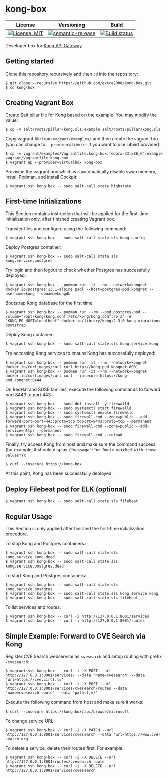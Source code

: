 # kong-box

| License | Versioning | Build |
| ------- | ---------- | ----- |
| [![License: MIT](https://img.shields.io/badge/License-MIT-yellow.svg)](https://opensource.org/licenses/MIT) | [![semantic-release](https://img.shields.io/badge/%20%20%F0%9F%93%A6%F0%9F%9A%80-semantic--release-e10079.svg)](https://github.com/semantic-release/semantic-release) | [![Build status](https://ci.appveyor.com/api/projects/status/n2s2jbymxdo7c29m/branch/master?svg=true)](https://ci.appveyor.com/project/nikAizuddin/kong-box/branch/master) |

Developer box for [Kong API Gateway](https://github.com/Kong/kong).


## Getting started

Clone this repository recursively and then `cd` into the repository:
```
$ git clone --recursive https://github.com/extra2000/kong-box.git
$ cd kong-box
```


## Creating Vagrant Box

Create Salt pillar file for Kong based on the example. You may modify the value:
```
$ cp -v salt/roots/pillar/kong.sls.example salt/roots/pillar/kong.sls
```

Copy vagrant file from `vagrant/examples/` and then create the vagrant box (you can change to `--provider=libvirt` if you want to use Libvirt provider):
```
$ cp -v vagrant/examples/Vagrantfile.kong-box.fedora-33.x86_64.example vagrant/Vagrantfile.kong-box
$ vagrant up --provider=virtualbox kong-box
```

Provision the vagrant box which will automatically disable swap memory, install Podman, and install Cockpit:
```
$ vagrant ssh kong-box -- sudo salt-call state.highstate
```


## First-time Initializations

This Section contains instruction that will be applied for the first-time initialization only, after finished creating Vagrant box.

Transfer files and configure using the following command:
```
$ vagrant ssh kong-box -- sudo salt-call state.sls kong.config
```

Deploy Postgres container:
```
$ vagrant ssh kong-box -- sudo salt-call state.sls kong.service.postgres
```

Try login and then logout to check whether Postgres has successfully deployed:
```
$ vagrant ssh kong-box -- podman run -it --rm --network=kongnet docker.io/postgres:13.1-alpine psql --host=postgres-pod.kongnet --username=kong --dbname=kongdb
```

Bootstrap Kong database for the first time:
```
$ vagrant ssh kong-box -- podman run --rm --pod postgres-pod --volume="/opt/kong/kong.conf:/etc/kong/kong.conf:ro,z" -e "KONG_PG_HOST=localhost" docker.io/library/kong:2.3.0 kong migrations bootstrap
```

Deploy Kong container:
```
$ vagrant ssh kong-box -- sudo salt-call state.sls kong.service.kong
```

Try accessing Kong services to ensure Kong has successfully deployed:
```
$ vagrant ssh kong-box -- podman run -it --rm --network=kongnet docker.io/curlimages/curl curl http://kong-pod.kongnet:8001
$ vagrant ssh kong-box -- podman run -it --rm --network=kongnet docker.io/curlimages/curl curl --insecure https://kong-pod.kongnet:8444
```

On RedHat and SUSE families, execute the following commands to forward port 8443 to port 443:
```
$ vagrant ssh kong-box -- sudo dnf install -y firewalld
$ vagrant ssh kong-box -- sudo systemctl start firewalld
$ vagrant ssh kong-box -- sudo systemctl enable firewalld
$ vagrant ssh kong-box -- sudo firewall-cmd --zone=public --add-forward-port=port=443:proto=tcp:toport=8443:proto=tcp --permanent
$ vagrant ssh kong-box -- sudo firewall-cmd --zone=public --add-service=https --permanent
$ vagrant ssh kong-box -- sudo firewall-cmd --reload
```

Finally, try access Kong from host and make sure the command success (for example, it should display `{"message":"no Route matched with those values"}`):
```
$ curl --insecure https://kong-box
```

At this point, Kong has been successfully deployed.


## Deploy Filebeat pod for ELK (optional)

```
$ vagrant ssh kong-box -- sudo salt-call state.sls filebeat
```


## Regular Usage

This Section is only applied after finished the first-time initialization procedure.

To stop Kong and Postgres containers:
```
$ vagrant ssh kong-box -- sudo salt-call state.sls kong.service.kong.dead
$ vagrant ssh kong-box -- sudo salt-call state.sls kong.service.postgres.dead
```

To start Kong and Postgres containers:
```
$ vagrant ssh kong-box -- sudo salt-call state.sls kong.service.postgres
$ vagrant ssh kong-box -- sudo salt-call state.sls kong.service.kong
$ vagrant ssh kong-box -- sudo salt-call state.sls filebeat
```

To list services and routes:
```
$ vagrant ssh kong-box -- curl -i http://127.0.0.1:8001/services
$ vagrant ssh kong-box -- curl -i http://127.0.0.1:8001/routes
```


## Simple Example: Forward to CVE Search via Kong

Register CVE Search webservice as `cvesearch` and setup routing with prefix `/cvesearch`:
```
$ vagrant ssh kong-box -- curl -i -X POST --url http://127.0.0.1:8001/services/ --data 'name=cvesearch' --data 'url=https://cve.circl.lu'
$ vagrant ssh kong-box -- curl -i -X POST --url http://127.0.0.1:8001/services/cvesearch/routes --data 'name=cvesearch-route' --data 'paths[]=/'
```

Execute the following command from host and make sure it works:
```
$ curl --insecure https://kong-box/api/browse/microsoft
```

To change service URL:
```
$ vagrant ssh kong-box -- curl -i -X PATCH --url http://127.0.0.1:8001/services/cvesearch --data 'url=https://www.cve-search.org'
```

To delete a service, delete their routes first. For example:
```
$ vagrant ssh kong-box -- curl -i -X DELETE --url http://127.0.0.1:8001/routes/cvesearch-route
$ vagrant ssh kong-box -- curl -i -X DELETE --url http://127.0.0.1:8001/services/cvesearch
```
